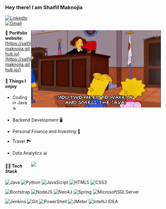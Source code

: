 ### Hey there! I am Shaifil Maknojia
[![LinkedIn](https://img.shields.io/badge/linkedin-%230077B5.svg?style=for-the-badge&logo=linkedin&logoColor=white)](https://www.linkedin.com/in/shaifilmaknojia) <br>
[![Gmail](https://img.shields.io/badge/Gmail-D14836?style=for-the-badge&logo=gmail&logoColor=white)](mailto:work.maksaifilsherali@gmail.com) 

<img style="vertical-align:middle" src="./java_giphy.gif" align="right" width="420" height="250">

🎯 **Portfolio website:** [https://saifilmaknojia.github.io](https://saifilmaknojia.github.io/)

#### :pushpin: Things I enjoy
- Coding in Java :coffee:
- Backend Development :desktop_computer:
- Personal Finance and Investing :money_with_wings:
- Travel :national_park:
- Data Analytics :bar_chart:

    <a href="https://github.com/anuraghazra/github-readme-stats" title="Go to Source">
      <img align="right" width=420 height="auto" src="https://github-readme-stats.vercel.app/api?username=saifilmaknojia&show_icons=true&theme=blue-green&border_color=61dafb&hide_border=true&include_all_commits=true" />
    </a>
    
#### :man_technologist: **Tech Stack**

![Java](https://img.shields.io/badge/java-%23ED8B00.svg?style=for-the-badge&logoColor=black&logo=coffeescript)
![Python](https://img.shields.io/badge/python-3670A0?style=for-the-badge&logo=python&logoColor=ffdd54)
![JavaScript](https://img.shields.io/badge/javascript-%23323330.svg?style=for-the-badge&logo=javascript&logoColor=%23F7DF1E)
![HTML5](https://img.shields.io/badge/html5-%23E34F26.svg?style=for-the-badge&logo=html5&logoColor=white)
![CSS3](https://img.shields.io/badge/css3-%231572B6.svg?style=for-the-badge&logo=css3&logoColor=white)

![Bootstrap](https://img.shields.io/badge/bootstrap-%23563D7C.svg?style=for-the-badge&logo=bootstrap&logoColor=white)
![NodeJS](https://img.shields.io/badge/node.js-6DA55F?style=for-the-badge&logo=node.js&logoColor=white)
![Neo4J](https://img.shields.io/badge/Neo4j-008CC1?style=for-the-badge&logo=neo4j&logoColor=white)
![Spring](https://img.shields.io/badge/spring-%236DB33F.svg?style=for-the-badge&logo=spring&logoColor=white)
![MicrosoftSQLServer](https://img.shields.io/badge/MS%20SQL%20Sever-CC2927?style=for-the-badge&logo=microsoft%20sql%20server&logoColor=white)

![Jenkins](https://img.shields.io/badge/jenkins-%232C5263.svg?style=for-the-badge&logo=jenkins&logoColor=white)
![Git](https://img.shields.io/badge/git-%23F05033.svg?style=for-the-badge&logo=git&logoColor=white)
![PowerShell](https://img.shields.io/badge/PowerShell-%235391FE.svg?style=for-the-badge&logo=powershell&logoColor=white)
![JMeter](https://img.shields.io/badge/JMeter-%23d9ead3.svg?style=for-the-badge&logo=apachejmeter&logoColor=blue&color=maroon)
![IntelliJ IDEA](https://img.shields.io/badge/IntelliJ-000000.svg?style=for-the-badge&logo=intellij-idea&logoColor=white)

